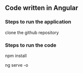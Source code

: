 ## Code written in Angular

### Steps to run the application

clone the github repository

### Steps to run the code

npm install

ng serve -o

